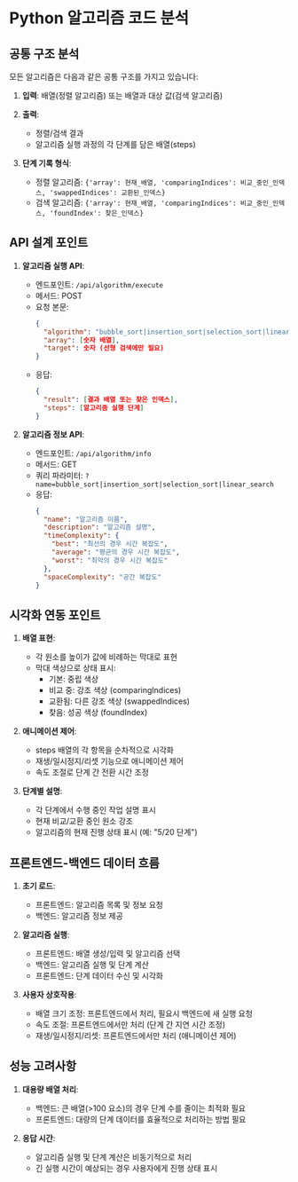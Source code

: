 # Python 알고리즘 코드 분석

## 공통 구조 분석

모든 알고리즘은 다음과 같은 공통 구조를 가지고 있습니다:

1. **입력**: 배열(정렬 알고리즘) 또는 배열과 대상 값(검색 알고리즘)
2. **출력**: 
   - 정렬/검색 결과
   - 알고리즘 실행 과정의 각 단계를 담은 배열(steps)

3. **단계 기록 형식**:
   - 정렬 알고리즘: `{'array': 현재_배열, 'comparingIndices': 비교_중인_인덱스, 'swappedIndices': 교환된_인덱스}`
   - 검색 알고리즘: `{'array': 현재_배열, 'comparingIndices': 비교_중인_인덱스, 'foundIndex': 찾은_인덱스}`

## API 설계 포인트

1. **알고리즘 실행 API**:
   - 엔드포인트: `/api/algorithm/execute`
   - 메서드: POST
   - 요청 본문:
     ```json
     {
       "algorithm": "bubble_sort|insertion_sort|selection_sort|linear_search",
       "array": [숫자 배열],
       "target": 숫자 (선형 검색에만 필요)
     }
     ```
   - 응답:
     ```json
     {
       "result": [결과 배열 또는 찾은 인덱스],
       "steps": [알고리즘 실행 단계]
     }
     ```

2. **알고리즘 정보 API**:
   - 엔드포인트: `/api/algorithm/info`
   - 메서드: GET
   - 쿼리 파라미터: `?name=bubble_sort|insertion_sort|selection_sort|linear_search`
   - 응답:
     ```json
     {
       "name": "알고리즘 이름",
       "description": "알고리즘 설명",
       "timeComplexity": {
         "best": "최선의 경우 시간 복잡도",
         "average": "평균의 경우 시간 복잡도",
         "worst": "최악의 경우 시간 복잡도"
       },
       "spaceComplexity": "공간 복잡도"
     }
     ```

## 시각화 연동 포인트

1. **배열 표현**:
   - 각 원소를 높이가 값에 비례하는 막대로 표현
   - 막대 색상으로 상태 표시:
     - 기본: 중립 색상
     - 비교 중: 강조 색상 (comparingIndices)
     - 교환됨: 다른 강조 색상 (swappedIndices)
     - 찾음: 성공 색상 (foundIndex)

2. **애니메이션 제어**:
   - steps 배열의 각 항목을 순차적으로 시각화
   - 재생/일시정지/리셋 기능으로 애니메이션 제어
   - 속도 조절로 단계 간 전환 시간 조정

3. **단계별 설명**:
   - 각 단계에서 수행 중인 작업 설명 표시
   - 현재 비교/교환 중인 원소 강조
   - 알고리즘의 현재 진행 상태 표시 (예: "5/20 단계")

## 프론트엔드-백엔드 데이터 흐름

1. **초기 로드**:
   - 프론트엔드: 알고리즘 목록 및 정보 요청
   - 백엔드: 알고리즘 정보 제공

2. **알고리즘 실행**:
   - 프론트엔드: 배열 생성/입력 및 알고리즘 선택
   - 백엔드: 알고리즘 실행 및 단계 계산
   - 프론트엔드: 단계 데이터 수신 및 시각화

3. **사용자 상호작용**:
   - 배열 크기 조정: 프론트엔드에서 처리, 필요시 백엔드에 새 실행 요청
   - 속도 조절: 프론트엔드에서만 처리 (단계 간 지연 시간 조정)
   - 재생/일시정지/리셋: 프론트엔드에서만 처리 (애니메이션 제어)

## 성능 고려사항

1. **대용량 배열 처리**:
   - 백엔드: 큰 배열(>100 요소)의 경우 단계 수를 줄이는 최적화 필요
   - 프론트엔드: 대량의 단계 데이터를 효율적으로 처리하는 방법 필요

2. **응답 시간**:
   - 알고리즘 실행 및 단계 계산은 비동기적으로 처리
   - 긴 실행 시간이 예상되는 경우 사용자에게 진행 상태 표시
